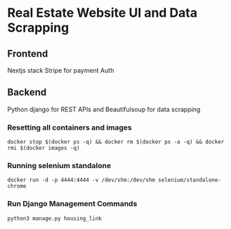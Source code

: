 # Real Estate Website UI and Data Scrapping
## Frontend
Nextjs stack
Stripe for payment Auth
## Backend
Python django for REST APIs and Beautifulsoup for data scrapping

### Resetting all containers and images
```docker stop $(docker ps -q) && docker rm $(docker ps -a -q) && docker rmi $(docker images -q)```

### Running selenium standalone

```docker run -d -p 4444:4444 -v /dev/shm:/dev/shm selenium/standalone-chrome```

### Run Django Management Commands
```python3 manage.py housing_link```

